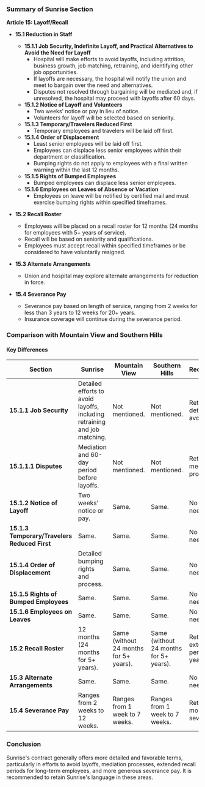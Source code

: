 ### Summary of Sunrise Section

**Article 15: Layoff/Recall**

- **15.1 Reduction in Staff**
  - **15.1.1 Job Security, Indefinite Layoff, and Practical Alternatives to Avoid the Need for Layoff**
    - Hospital will make efforts to avoid layoffs, including attrition, business growth, job matching, retraining, and identifying other job opportunities.
    - If layoffs are necessary, the hospital will notify the union and meet to bargain over the need and alternatives.
    - Disputes not resolved through bargaining will be mediated and, if unresolved, the hospital may proceed with layoffs after 60 days.
  - **15.1.2 Notice of Layoff and Volunteers**
    - Two weeks' notice or pay in lieu of notice.
    - Volunteers for layoff will be selected based on seniority.
  - **15.1.3 Temporary/Travelers Reduced First**
    - Temporary employees and travelers will be laid off first.
  - **15.1.4 Order of Displacement**
    - Least senior employees will be laid off first.
    - Employees can displace less senior employees within their department or classification.
    - Bumping rights do not apply to employees with a final written warning within the last 12 months.
  - **15.1.5 Rights of Bumped Employees**
    - Bumped employees can displace less senior employees.
  - **15.1.6 Employees on Leaves of Absence or Vacation**
    - Employees on leave will be notified by certified mail and must exercise bumping rights within specified timeframes.

- **15.2 Recall Roster**
  - Employees will be placed on a recall roster for 12 months (24 months for employees with 5+ years of service).
  - Recall will be based on seniority and qualifications.
  - Employees must accept recall within specified timeframes or be considered to have voluntarily resigned.

- **15.3 Alternate Arrangements**
  - Union and hospital may explore alternate arrangements for reduction in force.

- **15.4 Severance Pay**
  - Severance pay based on length of service, ranging from 2 weeks for less than 3 years to 12 weeks for 20+ years.
  - Insurance coverage will continue during the severance period.

### Comparison with Mountain View and Southern Hills

#### Key Differences

| Section | Sunrise | Mountain View | Southern Hills | Recommendation |
|---------|---------|---------------|----------------|-----------------|
| **15.1.1 Job Security** | Detailed efforts to avoid layoffs, including retraining and job matching. | Not mentioned. | Not mentioned. | Retain Sunrise's detailed efforts to avoid layoffs. |
| **15.1.1.1 Disputes** | Mediation and 60-day period before layoffs. | Not mentioned. | Not mentioned. | Retain Sunrise's mediation process. |
| **15.1.2 Notice of Layoff** | Two weeks' notice or pay. | Same. | Same. | No change needed. |
| **15.1.3 Temporary/Travelers Reduced First** | Same. | Same. | Same. | No change needed. |
| **15.1.4 Order of Displacement** | Detailed bumping rights and process. | Same. | Same. | No change needed. |
| **15.1.5 Rights of Bumped Employees** | Same. | Same. | Same. | No change needed. |
| **15.1.6 Employees on Leaves** | Same. | Same. | Same. | No change needed. |
| **15.2 Recall Roster** | 12 months (24 months for 5+ years). | Same (without 24 months for 5+ years). | Same (without 24 months for 5+ years). | Retain Sunrise's extended recall period for 5+ years. |
| **15.3 Alternate Arrangements** | Same. | Same. | Same. | No change needed. |
| **15.4 Severance Pay** | Ranges from 2 weeks to 12 weeks. | Ranges from 1 week to 7 weeks. | Ranges from 1 week to 7 weeks. | Retain Sunrise's more generous severance pay. |

### Conclusion

Sunrise's contract generally offers more detailed and favorable terms, particularly in efforts to avoid layoffs, mediation processes, extended recall periods for long-term employees, and more generous severance pay. It is recommended to retain Sunrise's language in these areas.